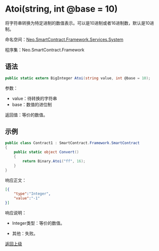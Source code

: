 # Atoi(string, int @base = 10)

将字符串转换为特定进制的数值表示。可以是10进制或者16进制数，默认是10进制。

命名空间：[Neo.SmartContract.Framework.Services.System](../../system.md)

程序集：Neo.SmartContract.Framework

## 语法

```c#
public static extern BigInteger Atoi(string value, int @base = 10);
```

参数：
- value：待转换的字符串
- base：数值的进位制

返回值：等价的数值。

## 示例

```c#
public class Contract1 : SmartContract.Framework.SmartContract
{
    public static object Convert()
    {
        return Binary.Atoi("ff", 16); 
    }
}
```

响应正文：

```json
[{
    "type":"Integer",
    "value":"-1"
}]
```

响应说明：

- Integer类型：等价的数值。

- 其他：失败。

[返回上级](../Binary.md)